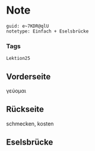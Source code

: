 # Note
```
guid: e~7KDR@qlU
notetype: Einfach + Eselsbrücke
```

### Tags
```
Lektion25
```

## Vorderseite
γεύομαι

## Rückseite
schmecken, kosten

## Eselsbrücke


